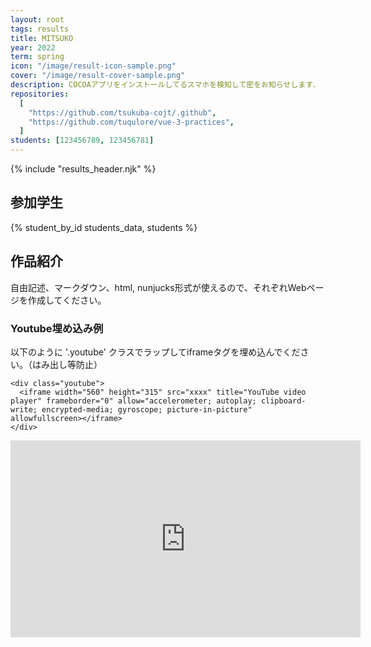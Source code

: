```yaml
---
layout: root
tags: results
title: MITSUKO
year: 2022
term: spring
icon: "/image/result-icon-sample.png"
cover: "/image/result-cover-sample.png"
description: COCOAアプリをインストールしてるスマホを検知して密をお知らせします．
repositories:
  [
    "https://github.com/tsukuba-cojt/.github",
    "https://github.com/tuqulore/vue-3-practices",
  ]
students: [123456789, 123456781]
---
```


{% include "results_header.njk" %}

## 参加学生

{% student_by_id students_data, students %}

## 作品紹介

自由記述、マークダウン、html, nunjucks形式が使えるので、それぞれWebページを作成してください。

### Youtube埋め込み例

以下のように '.youtube' クラスでラップしてiframeタグを埋め込んでください。（はみ出し等防止）

```
<div class="youtube">
  <iframe width="560" height="315" src="xxxx" title="YouTube video player" frameborder="0" allow="accelerometer; autoplay; clipboard-write; encrypted-media; gyroscope; picture-in-picture" allowfullscreen></iframe>
</div>
```

<div class="youtube">
<iframe width="560" height="315" src="https://www.youtube.com/embed/c-l7xawEoDs" title="YouTube video player" frameborder="0" allow="accelerometer; autoplay; clipboard-write; encrypted-media; gyroscope; picture-in-picture" allowfullscreen></iframe>
</div>
